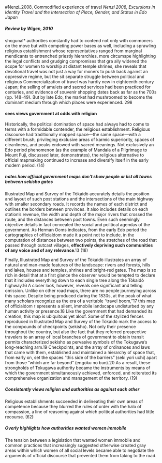 #Nenzi_2008, Commodified experience of travel
*Nenzi 2008, Excursions in Identity Travel and the Intersection of Place, Gender, and Status in Edo Japan*
##### Review by Wigen, 2010
shogunal* authorities constantly had to contend not only with commoners on the move but with competing power bases as well, including a sprawling religious establishment whose representatives ranged from marginal mendicants to entrenched priestly hierarchies.
more circumspe highlighting the legal conflicts and grudging compromises that gra ally widened the scope for women to worship at distant temple shrines, she reveals that devotional travel was not just a way for moners to push back against an oppressive regime, but the sit separate struggle between political and religious
Commercialization of travel was hardly new in eighteenth century Japan; the selling of amulets and sacred services had been practiced for centuries, and evidence of souvenir shopping dates back as far as the 700s (pp. 148-49). But by late Edo, the market had mushroomed to become the dominant medium through which places were experienced. 298

#### sees views government at odds with religion
Historically, the political domination of space had always had to come to terms with a formidable contender, the religious establishment. Religious discourse had traditionally mapped space—the same space—with a different brush, privileging exclusive areas of karmic superiority, spaces of cleanliness, and peaks endowed with sacred meanings. Not exclusively an Edo period phenomenon (as the example of Mandala of a Pilgrimage to Mount Fuji, discussed later, demonstrates), the religious alternative to official mapmaking continued to increase and diversify itself in the early modern period. (14)
##### notes how official government  maps don't show people or list all  towns between sekisho gates 
Illustrated Map and Survey of the Tòkaidò accurately details the position and layout of such post stations and the intersections of the main highway with smaller secondary roads. It records the names of each district and outlines the borders between provinces. It also includes details on each station’s revenue, the width and depth of the major rivers that crossed the route, and the distances between post towns. Even such seemingly objective details in fact concealed the social and political agendas of the government. As Herman Ooms indicates, from the early Edo period the cartographies of officialdom made it a point not to include, in the computation of distances between two points, the stretches of the road that passed through outcast villages, **effectively depriving such communities of any voice and of any relevance**.13 (18)

Finally, Illustrated Map and Survey of the Tòkaidò illustrates an array of natural and man-made features of the landscape: rivers and forests, hills and lakes, houses and temples, shrines and bright-red gates. The map is so rich in detail that at a first glance the observer would be tempted to declare that it includes everything down to each single tree along the Tòkaidò highway.16
A closer look, however, reveals one significant and telling omission.
Unlike on other road maps, there are no people journeying across this space. Despite being produced during the 1830s, at the peak of what many scholars recognize as the era of a veritable “travel boom,”17 this map of officialdom r ­epresents a silent, immobile landscape undisturbed by any human activity or presence.18
Like the government that had demanded its creation, this map is ubiquitous yet aloof. Some of the stylized fences reproduced in Illustrated Map and Survey of the Tòkaidò mark the access to the compounds of checkpoints (sekisho). Not only their presence throughout the country, but also the fact that they referred prospective travelers to an array of local branches of government to obtain transit permits characterized sekisho as pervasive symbols of the Tokugawa’s long-reaching arm.19 Checkpoints, and the array of ordinances and laws that came with them, established and maintained a hierarchy of space that, from early on, set the spaces “this side of the barriers” (seki yori uchi) apart from those “which are far beyond” (engoku no bun).20 As a result,
these strongholds of Tokugawa authority became the instruments by means of which the government simultaneously achieved, enforced, and reiterated its comprehensive organization and management of the territory.  (19)

##### Consistently views religion and authorities as against each other
Religious establishments succeeded in delineating their own areas of competence because they blurred the rules of order with the halo of compassion, a line of reasoning against which political authorities had little recourse. (62)

##### Overly highlights how authorities wanted women immobile
The tension between a legislation that wanted women im­mobile and common practices that increasingly suggested otherwise created gray areas within which women of all social levels became able to negotiate the arguments of official discourse that prevented them from taking to the road.
